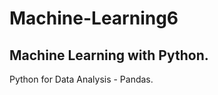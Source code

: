 # Machine-Learning6
Machine Learning with Python.
----------------------------
Python for Data Analysis - Pandas.
